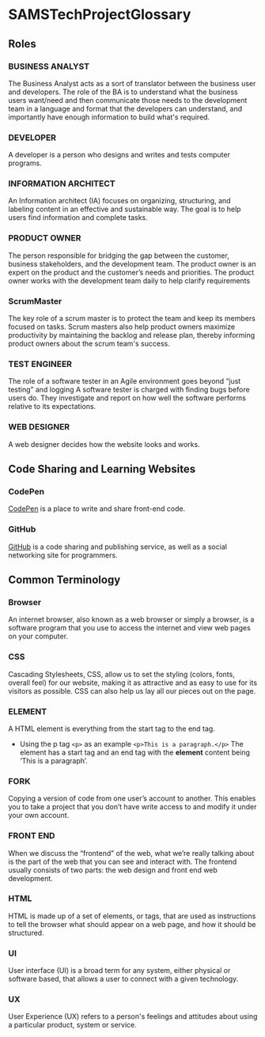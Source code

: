 # SAMSTechProjectGlossary

## Roles

### BUSINESS ANALYST
The Business Analyst acts as a sort of translator between the business user and developers. The role of the BA is to understand what the business users want/need and then communicate those needs to the development team in a language and format that the developers can understand, and importantly have enough information to build what's required.

### DEVELOPER
A developer is a person who designs and writes and tests computer programs.

### INFORMATION ARCHITECT 
An Information architect (IA) focuses on organizing, structuring, and labeling content in an effective and sustainable way. The goal is to help users find information and complete tasks. 

### PRODUCT OWNER
The person responsible for bridging the gap between the customer, business stakeholders, and the development team. The product owner is an expert on the product and the customer’s needs and priorities. The product owner works with the development team daily to help clarify requirements

### ScrumMaster
The key role of a scrum master is to protect the team and keep its members focused on tasks. Scrum masters also help product owners maximize productivity by maintaining the backlog and release plan, thereby informing product owners about the scrum team's success.

### TEST ENGINEER
The role of a software tester in an Agile environment goes beyond “just testing” and logging A software tester is charged with finding bugs before users do. They investigate and report on how well the software performs relative to its expectations.

### WEB DESIGNER
A web designer decides how the website looks and works. 


## Code Sharing and Learning Websites

### CodePen	
[CodePen](https://codepen.io/) is a place to write and share front-end code. 

### GitHub
[GitHub](https://github.com/) is a code sharing and publishing service, as well as a social networking site for programmers. 

## Common Terminology 

### Browser
An internet browser, also known as a web browser or simply a browser, is a software program that you use to access the internet and view web pages on your computer. 

### CSS
Cascading Stylesheets, CSS, allow us to set the styling (colors, fonts, overall feel) for our website, making it as attractive and as easy to use for its visitors as possible. CSS can also help us lay all our pieces out on the page.

### ELEMENT
A HTML element is everything from the start tag to the end tag. 
* Using the p tag `<p>` as an example `<p>This is a paragraph.</p>` The element has a start tag and an end tag with the **element** content being ‘This is a paragraph’.

### FORK
Copying a version of code from one user’s account to another. This enables you to take a project that you don’t have write access to and modify it under your own account.

### FRONT END
When we discuss the “frontend” of the web, what we’re really talking about is the part of the web that you can see and interact with. The frontend usually consists of two parts: the web design and front end web development.

### HTML
HTML is made up of a set of elements, or tags, that are used as instructions to tell the browser what should appear on a web page, and how it should be structured.

### UI
User interface (UI) is a broad term for any system, either physical or software based, that allows a user to connect with a given technology. 

### UX
User Experience (UX) refers to a person's feelings and attitudes about using a particular product, system or service.